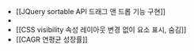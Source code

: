 
- [[JQuery sortable API 드래그 앤 드롭 기능 구현]]
-
- [[CSS visibility 속성 레이아웃 변경 없이 요소 표시, 숨김]]
- [[CAGR 연평균 성장률]]


